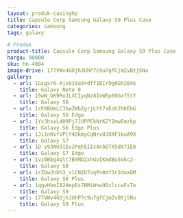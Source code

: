 ```yaml
---
layout: produk-casinghp
title: Capsule Corp Samsung Galaxy S9 Plus Case
categories: samsung
tags: galaxy

# Produk
product-title: Capsule Corp Samsung Galaxy S9 Plus Case
harga: 90000
sku: hn-4004
image-drive: 177VWv4GOjhJUhP7c9u7gfCjmZvBtjSNu
gallery:
  - url: 1Gsgxr6-Ajx819a9rdff1BIr9gAGh2B4k
    title: Galaxy Note 8
  - url: 15wW_GK9RoJLXCIyqNz8IeW5p60Gxf5tY
    title: Galaxy S6
  - url: 1rFXBUeLC3hwZWb2grjLtt7aEoh2hKEbG
    title: Galaxy S6 Edge
  - url: 1Yx3hsxL409Pj7JUPPEkNrKZYImwEmzkp
    title: Galaxy S6 Edge Plus
  - url: 1Ji1nOvfVPlY4QkmyCqNrvOJUXF1buA9X
    title: Galaxy S7
  - url: 1D-y93NU3IEu2Pqh5IIsAnbDTX5dX7iE8
    title: Galaxy S7 Edge
  - url: 1vz0Bbg4qlt7BYMD2xhGvIKmdBo5Vkc2-
    title: Galaxy S8
  - url: 1rZbwJnbh3_vlCN2bToqPn8mf3r2duxDM
    title: Galaxy S8 Plus
  - url: 1qqvHbeI82HepEs7BMiWnw9DxlccwFsTe
    title: Galaxy S9
  - url: 177VWv4GOjhJUhP7c9u7gfCjmZvBtjSNu
    title: Galaxy S9 Plus
---
```

